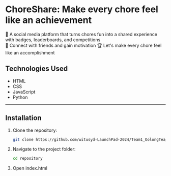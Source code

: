 # ChoreShare: Make every chore feel like an achievement

🧼 A social media platform that turns chores fun into a shared experience with badges, leaderboards, and competitions <br>
👯 Connect with friends and gain motivation
🏆 Let's make every chore feel like an accomplishment

## Technologies Used
- HTML <br>
- CSS <br>
- JavaScript <br>
- Python
  
---

## Installation

1. Clone the repository:
   ```bash
   git clone https://github.com/witusyd-LaunchPad-2024/Team1_OolongTea_ChoreShare.git

2. Navigate to the project folder:

   ```bash
   cd repository

3. Open index.html 
